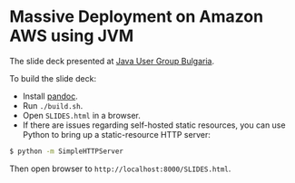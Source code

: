 # Massive Deployment on Amazon AWS using JVM

The slide deck presented at [Java User Group Bulgaria][1].

To build the slide deck:

- Install [pandoc][2].
- Run `./build.sh`.
- Open `SLIDES.html` in a browser.
- If there are issues regarding self-hosted static resources, you can use Python to bring up a static-resource HTTP server:

```bash
$ python -m SimpleHTTPServer
```

Then open browser to `http://localhost:8000/SLIDES.html`.

[1]: https://jug.bg/events/massive-deployments-on-amazon-aws-using-jvm/
[2]: pandoc.org/README.html
